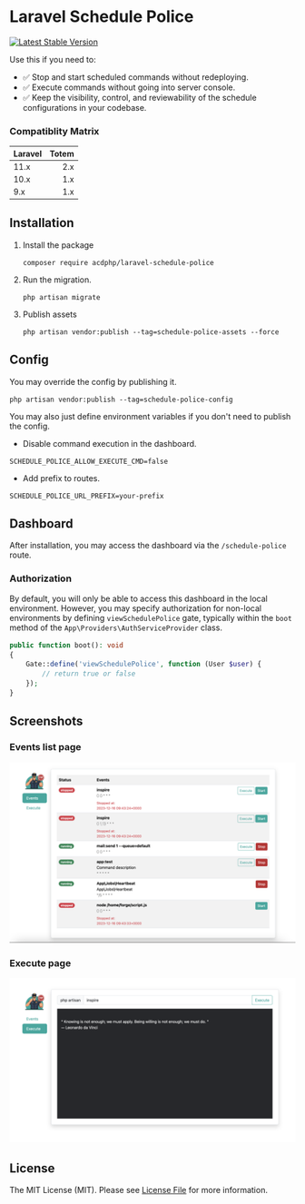 # Laravel Schedule Police
[![Latest Stable Version](https://poser.pugx.org/acdphp/laravel-schedule-police/v)](https://packagist.org/packages/acdphp/laravel-schedule-police)

Use this if you need to:
- :white_check_mark: Stop and start scheduled commands without redeploying.
- :white_check_mark: Execute commands without going into server console.
- :white_check_mark: Keep the visibility, control, and reviewability of the schedule configurations in your codebase.

### Compatiblity Matrix

| <span align="left">Laravel</span> | <span align="left">Totem</span> |
|:----------------------------------|--------------------------------:|
| 11.x                              |                             2.x |
| 10.x                              |                             1.x |
| 9.x                               |                             1.x |


## Installation
1. Install the package
    ```shell
    composer require acdphp/laravel-schedule-police
    ```

2. Run the migration.
    ```shell
    php artisan migrate
    ```
   
3. Publish assets
   ```shell
   php artisan vendor:publish --tag=schedule-police-assets --force
   ```
   
## Config
You may override the config by publishing it.
```shell
php artisan vendor:publish --tag=schedule-police-config
```

You may also just define environment variables if you don't need to publish the config.
- Disable command execution in the dashboard.
```dotenv
SCHEDULE_POLICE_ALLOW_EXECUTE_CMD=false
```

- Add prefix to routes.
```dotenv
SCHEDULE_POLICE_URL_PREFIX=your-prefix
```

## Dashboard
After installation, you may access the dashboard via the `/schedule-police` route.

### Authorization
By default, you will only be able to access this dashboard in the local environment. However, you may specify authorization for non-local environments by defining `viewSchedulePolice` gate, typically within the `boot` method of the `App\Providers\AuthServiceProvider` class.

```php
public function boot(): void
{
    Gate::define('viewSchedulePolice', function (User $user) {
        // return true or false
    });
}
```

## Screenshots
### Events list page
![events page](./.docs/screenshots/screenshot-events-page.png)

### Execute page
![execute page](./.docs/screenshots/screenshot-execute-page.png)

## License
The MIT License (MIT). Please see [License File](LICENSE) for more information.
